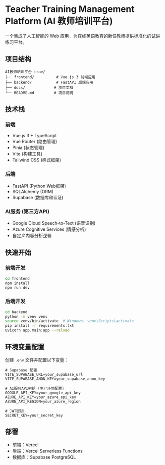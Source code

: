 # Teacher Training Management Platform (AI 教师培训平台)

一个集成了人工智能的 Web 应用，为在线英语教育的新任教师提供标准化的试讲练习平台。

## 项目结构

```
AI教师培训平台-trae/
├── frontend/          # Vue.js 3 前端应用
├── backend/           # FastAPI 后端应用
├── docs/             # 项目文档
└── README.md         # 项目说明
```

## 技术栈

### 前端
- Vue.js 3 + TypeScript
- Vue Router (路由管理)
- Pinia (状态管理)
- Vite (构建工具)
- Tailwind CSS (样式框架)

### 后端
- FastAPI (Python Web框架)
- SQLAlchemy (ORM)
- Supabase (数据库和认证)

### AI服务 (第三方API)
- Google Cloud Speech-to-Text (语音识别)
- Azure Cognitive Services (情感分析)
- 自定义内容分析逻辑

## 快速开始

### 前端开发
```bash
cd frontend
npm install
npm run dev
```

### 后端开发
```bash
cd backend
python -m venv venv
source venv/bin/activate  # Windows: venv\Scripts\activate
pip install -r requirements.txt
uvicorn app.main:app --reload
```

## 环境变量配置

创建 `.env` 文件并配置以下变量：

```env
# Supabase 配置
VITE_SUPABASE_URL=your_supabase_url
VITE_SUPABASE_ANON_KEY=your_supabase_anon_key

# AI服务API密钥 (生产环境配置)
GOOGLE_API_KEY=your_google_api_key
AZURE_API_KEY=your_azure_api_key
AZURE_API_REGION=your_azure_region

# JWT密钥
SECRET_KEY=your_secret_key
```

## 部署

- 前端：Vercel
- 后端：Vercel Serverless Functions
- 数据库：Supabase PostgreSQL
